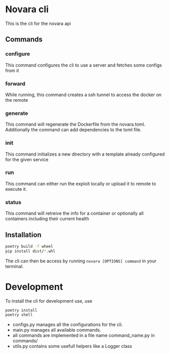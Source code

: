 # Novara cli

This is the cli for the novara api

## Commands

### configure

This command configures the cli to use a server and fetches some configs from it

### forward

While running, this command creates a ssh tunnel to access the docker on the remote

### generate

This command will regenerate the Dockerfile from the novara.toml. Additionally the command can add dependencies to the toml file.

### init

This command initializes a new directory with a template already configured for the given service

### run

This command can either run the exploit locally or upload it to remote to execute it.

### status

This command will retreive the info for a container or optionally all containers including their current health

## Installation

```sh
poetry build -f wheel
pip install dist/*.whl
```

The cli can then be access by running `novara [OPTIONS] command` in your terminal.

# Development

To install the cli for development use, use

```sh
poetry install
poetry shell
```

- configs.py manages all the configurations for the cli.
- main.py manages all available commands.
- all commands are implemented in a file name command_name.py in commands/
- utils.py contains some usefull helpers like a Logger class
